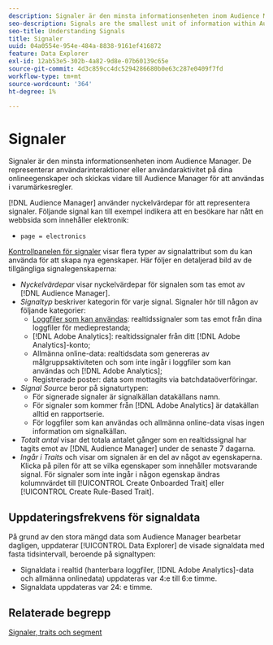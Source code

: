 ```yaml
---
description: Signaler är den minsta informationsenheten inom Audience Manager. De representerar användarinteraktioner eller användaraktivitet på dina onlineegenskaper och skickas vidare till Audience Manager för att användas i varumärkesregler.
seo-description: Signals are the smallest unit of information within Audience Manager. They represent user interactions or user activity on your online properties, and get passed on to Audience Manager to be used in trait rules.
seo-title: Understanding Signals
title: Signaler
uuid: 04a0554e-954e-484a-8838-9161ef416872
feature: Data Explorer
exl-id: 12ab53e5-302b-4a82-9d8e-07b60139c65e
source-git-commit: 4d3c859cc4dc5294286680b0e63c287e0409f7fd
workflow-type: tm+mt
source-wordcount: '364'
ht-degree: 1%

---
```


# Signaler

Signaler är den minsta informationsenheten inom Audience Manager. De representerar användarinteraktioner eller användaraktivitet på dina onlineegenskaper och skickas vidare till Audience Manager för att användas i varumärkesregler.

[!DNL Audience Manager] använder nyckelvärdepar för att representera signaler. Följande signal kan till exempel indikera att en besökare har nått en webbsida som innehåller elektronik:

* `page = electronics`

[Kontrollpanelen för signaler](../../features/data-explorer/data-explorer-signals-dashboard.md) visar flera typer av signalattribut som du kan använda för att skapa nya egenskaper. Här följer en detaljerad bild av de tillgängliga signalegenskaperna:

* *Nyckelvärdepar* visar nyckelvärdepar för signalen som tas emot av [!DNL Audience Manager].
* *Signaltyp* beskriver kategorin för varje signal. Signaler hör till någon av följande kategorier:
   * [Loggfiler som kan användas](/help/using/integration/media-data-integration/actionable-log-files.md): realtidssignaler som tas emot från dina loggfiler för medieprestanda;
   * [!DNL Adobe Analytics]: realtidssignaler från ditt [!DNL Adobe Analytics]-konto;
   * Allmänna online-data: realtidsdata som genereras av målgruppsaktiviteten och som inte ingår i loggfiler som kan användas och [!DNL Adobe Analytics];
   * Registrerade poster: data som mottagits via batchdataöverföringar.
* *Signal Source* beror på signaturtypen:
   * För signerade signaler är signalkällan datakällans namn.
   * För signaler som kommer från [!DNL Adobe Analytics] är datakällan alltid en rapportserie.
   * För loggfiler som kan användas och allmänna online-data visas ingen information om signalkällan.
* *Totalt antal* visar det totala antalet gånger som en realtidssignal har tagits emot av [!DNL Audience Manager] under de senaste 7 dagarna.
* *Ingår i Traits* och visar om signalen är en del av något av egenskaperna. Klicka på pilen för att se vilka egenskaper som innehåller motsvarande signal. För signaler som inte ingår i någon egenskap ändras kolumnvärdet till [!UICONTROL Create Onboarded Trait] eller [!UICONTROL Create Rule-Based Trait].

## Uppdateringsfrekvens för signaldata

På grund av den stora mängd data som Audience Manager bearbetar dagligen, uppdaterar [!UICONTROL Data Explorer] de visade signaldata med fasta tidsintervall, beroende på signaltypen:

* Signaldata i realtid (hanterbara loggfiler, [!DNL Adobe Analytics]-data och allmänna onlinedata) uppdateras var 4:e till 6:e timme.
* Signaldata uppdateras var 24: e timme.

## Relaterade begrepp

[Signaler, traits och segment](/help/using/reference/signal-trait-segment.md)
